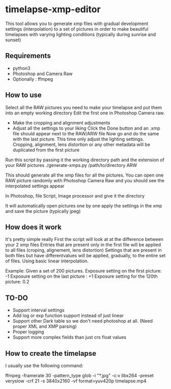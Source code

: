 # timelapse-xmp-editor
This tool allows you to generate xmp files with gradual development settings (interpolation) to a set of pictures in order to make beautiful timelapses with varying lighting conditions (typically during sunrise and sunset)

## Requirements
- python3
- Photoshop and Camera Raw
- Optionally : ffmpeg

## How to use
Select all the RAW pictures you need to make your timelapse and put them into an empty working directory
Edit the first one in Photoshop Camera raw. 
- Make the cropping and alignment adjustments
- Adjust all the settings to your liking
Click the Done button and an .xmp file should appear next to the RAW/ARW file
Now go and do the same with the last picture. This time only adjust the lighting settings.
Cropping, alignment, lens distortion or any other metadata will be duplicated from the first picture


Run this script by passing it the working directory path and the extension of your RAW pictures
./generate-xmps.py /path/to/directory ARW

This should generate all the xmp files for all the pictures. You can open one RAW picture randomly with Photoshop Camera Raw and you should see the interpolated settings appear


In Photoshop, file Script, Image processor
and give it the directory

It will automatically open pictures one by one apply the settings in the xmp and save the picture (typically jpeg)

## How does it work
It's pretty simple really
First the script will look at at the difference between your 2 xmp files
Entries that are present only in the first file will be applied to all files (croping, alignement, lens distortion)
Settings that are present in both files but have differentvalues will be applied, gradually, to the entire set of files. Using basic linear interpolation.

Example:
Given a set of 200 pictures.
Exposure setting on the first picture: -1
Exposure setting on the last picture : +1
Exposure setting for the 120th picture: 0.2

## TO-DO
- Support interval settings
- Add log or exp function support instead of just linear
- Support other Dark table so we don't need photoshop at all. (Need proper XML and XMP parsing)
- Proper logging
- Support more complex fields than just crs float values



## How to create the timelapse

I usually use the following command:

ffmpeg -framerate 30 -pattern_type glob -i "*.jpg" -c:v libx264 -preset veryslow -crf 21 -s 3840x2160 -vf format=yuv420p timelapse.mp4
